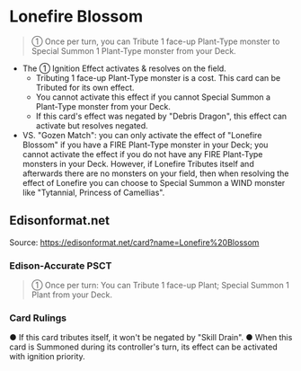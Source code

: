 # Lonefire Blossom

> ① Once per turn, you can Tribute 1 face-up Plant-Type monster to Special Summon 1 Plant-Type monster from your Deck.

*   The ① Ignition Effect activates & resolves on the field.
    *   Tributing 1 face-up Plant-Type monster is a cost. This card can be Tributed for its own effect.
    *   You cannot activate this effect if you cannot Special Summon a Plant-Type monster from your Deck.
    *   If this card's effect was negated by "Debris Dragon", this effect can activate but resolves negated.
*   VS. "Gozen Match": you can only activate the effect of "Lonefire Blossom" if you have a FIRE Plant-Type monster in your Deck; you cannot activate the effect if you do not have any FIRE Plant-Type monsters in your Deck. However, if Lonefire Tributes itself and afterwards there are no monsters on your field, then when resolving the effect of Lonefire you can choose to Special Summon a WIND monster like "Tytannial, Princess of Camellias".

## Edisonformat.net

Source: https://edisonformat.net/card?name=Lonefire%20Blossom

### Edison-Accurate PSCT

> ① Once per turn: You can Tribute 1 face-up Plant; Special Summon 1 Plant from your Deck.

### Card Rulings

● If this card tributes itself, it won't be negated by "Skill Drain".
● When this card is Summoned during its controller's turn, its effect can be activated with ignition priority.
            